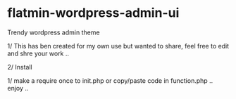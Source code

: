 flatmin-wordpress-admin-ui
==========================

Trendy wordpress admin theme


1/ This has ben created for my own use but wanted to share, feel free to edit and shre your work ..

2/ Install

1/ make a require once to init.php or copy/paste code in function.php .. enjoy ..
